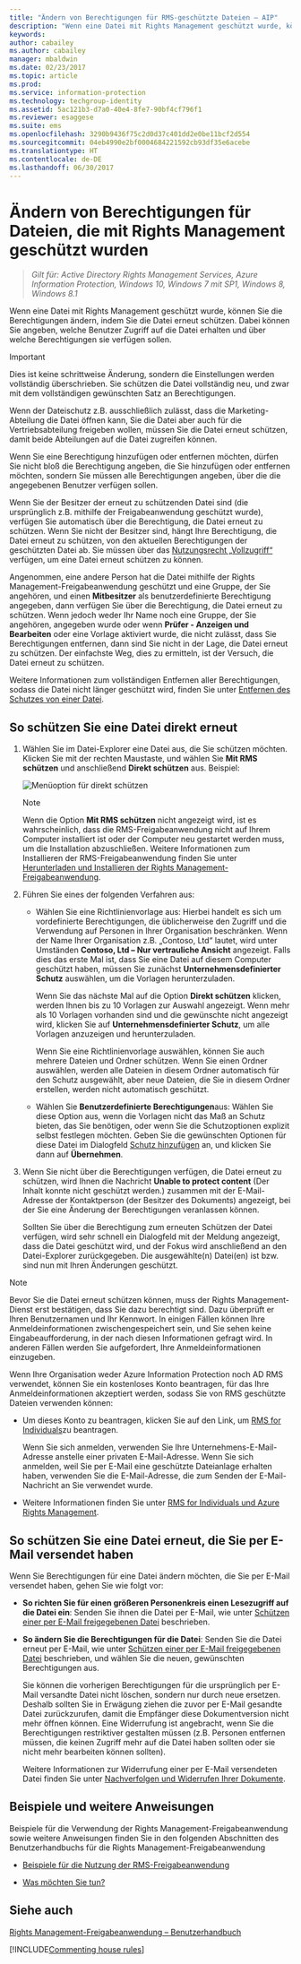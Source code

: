 ```yaml
---
title: "Ändern von Berechtigungen für RMS-geschützte Dateien – AIP"
description: "Wenn eine Datei mit Rights Management geschützt wurde, können Sie die Berechtigungen ändern, indem Sie die Datei erneut schützen. Dabei können Sie angeben, welche Benutzer Zugriff auf die Datei erhalten und über welche Berechtigungen sie verfügen sollen."
keywords: 
author: cabailey
ms.author: cabailey
manager: mbaldwin
ms.date: 02/23/2017
ms.topic: article
ms.prod: 
ms.service: information-protection
ms.technology: techgroup-identity
ms.assetid: 5ac121b3-d7a0-40e4-8fe7-90bf4cf796f1
ms.reviewer: esaggese
ms.suite: ems
ms.openlocfilehash: 3290b9436f75c2d0d37c401dd2e0be11bcf2d554
ms.sourcegitcommit: 04eb4990e2bf0004684221592cb93df35e6acebe
ms.translationtype: HT
ms.contentlocale: de-DE
ms.lasthandoff: 06/30/2017
---
```

# <a name="change-permissions-on-files-that-have-been-protected-by-rights-management"></a>Ändern von Berechtigungen für Dateien, die mit Rights Management geschützt wurden

>*Gilt für: Active Directory Rights Management Services, Azure Information Protection, Windows 10, Windows 7 mit SP1, Windows 8, Windows 8.1*

Wenn eine Datei mit Rights Management geschützt wurde, können Sie die Berechtigungen ändern, indem Sie die Datei erneut schützen. Dabei können Sie angeben, welche Benutzer Zugriff auf die Datei erhalten und über welche Berechtigungen sie verfügen sollen.

> [!IMPORTANT]
> Dies ist keine schrittweise Änderung, sondern die Einstellungen werden vollständig überschrieben. Sie schützen die Datei vollständig neu, und zwar mit dem vollständigen gewünschten Satz an Berechtigungen.
> 
>  Wenn der Dateischutz z.B. ausschließlich zulässt, dass die Marketing-Abteilung die Datei öffnen kann, Sie die Datei aber auch für die Vertriebsabteilung freigeben wollen, müssen Sie die Datei erneut schützen, damit beide Abteilungen auf die Datei zugreifen können.
>
> Wenn Sie eine Berechtigung hinzufügen oder entfernen möchten, dürfen Sie nicht bloß die Berechtigung angeben, die Sie hinzufügen oder entfernen möchten, sondern Sie müssen alle Berechtigungen angeben, über die die angegebenen Benutzer verfügen sollen.

Wenn Sie der Besitzer der erneut zu schützenden Datei sind (die ursprünglich z.B. mithilfe der Freigabeanwendung geschützt wurde), verfügen Sie automatisch über die Berechtigung, die Datei erneut zu schützen. Wenn Sie nicht der Besitzer sind, hängt Ihre Berechtigung, die Datei erneut zu schützen, von den aktuellen Berechtigungen der geschützten Datei ab. Sie müssen über das [Nutzungsrecht „Vollzugriff“](../deploy-use/configure-usage-rights.md#usage-rights-and-descriptions) verfügen, um eine Datei erneut schützen zu können.

Angenommen, eine andere Person hat die Datei mithilfe der Rights Management-Freigabeanwendung geschützt und eine Gruppe, der Sie angehören, und einen **Mitbesitzer** als benutzerdefinierte Berechtigung angegeben, dann verfügen Sie über die Berechtigung, die Datei erneut zu schützen. Wenn jedoch weder Ihr Name noch eine Gruppe, der Sie angehören, angegeben wurde oder wenn **Prüfer - Anzeigen und Bearbeiten** oder eine Vorlage aktiviert wurde, die nicht zulässt, dass Sie Berechtigungen entfernen, dann sind Sie nicht in der Lage, die Datei erneut zu schützen. Der einfachste Weg, dies zu ermitteln, ist der Versuch, die Datei erneut zu schützen.

Weitere Informationen zum vollständigen Entfernen aller Berechtigungen, sodass die Datei nicht länger geschützt wird, finden Sie unter [Entfernen des Schutzes von einer Datei](sharing-app-remove-protection.md).

## <a name="to-re-protect-a-file-in-place"></a>So schützen Sie eine Datei direkt erneut

1.  Wählen Sie im Datei-Explorer eine Datei aus, die Sie schützen möchten. Klicken Sie mit der rechten Maustaste, und wählen Sie **Mit RMS schützen** und anschließend **Direkt schützen** aus. Beispiel:

    ![Menüoption für direkt schützen](../media/ADRMS_MSRMSApp_SP_CompanyDefined.png)

    > [!NOTE]
    > Wenn die Option **Mit RMS schützen** nicht angezeigt wird, ist es wahrscheinlich, dass die RMS-Freigabeanwendung nicht auf Ihrem Computer installiert ist oder der Computer neu gestartet werden muss, um die Installation abzuschließen. Weitere Informationen zum Installieren der RMS-Freigabeanwendung finden Sie unter [Herunterladen und Installieren der Rights Management-Freigabeanwendung](install-sharing-app.md).

2.  Führen Sie eines der folgenden Verfahren aus:

    -   Wählen Sie eine Richtlinienvorlage aus: Hierbei handelt es sich um vordefinierte Berechtigungen, die üblicherweise den Zugriff und die Verwendung auf Personen in Ihrer Organisation beschränken. Wenn der Name Ihrer Organisation z.B. „Contoso, Ltd“ lautet, wird unter Umständen **Contoso, Ltd – Nur vertrauliche Ansicht** angezeigt. Falls dies das erste Mal ist, dass Sie eine Datei auf diesem Computer geschützt haben, müssen Sie zunächst **Unternehmensdefinierter Schutz** auswählen, um die Vorlagen herunterzuladen.

        Wenn Sie das nächste Mal auf die Option **Direkt schützen** klicken, werden Ihnen bis zu 10 Vorlagen zur Auswahl angezeigt. Wenn mehr als 10 Vorlagen vorhanden sind und die gewünschte nicht angezeigt wird, klicken Sie auf **Unternehmensdefinierter Schutz**, um alle Vorlagen anzuzeigen und herunterzuladen.

        Wenn Sie eine Richtlinienvorlage auswählen, können Sie auch mehrere Dateien und Ordner schützen. Wenn Sie einen Ordner auswählen, werden alle Dateien in diesem Ordner automatisch für den Schutz ausgewählt, aber neue Dateien, die Sie in diesem Ordner erstellen, werden nicht automatisch geschützt.

    -   Wählen Sie **Benutzerdefinierte Berechtigungen**aus: Wählen Sie diese Option aus, wenn die Vorlagen nicht das Maß an Schutz bieten, das Sie benötigen, oder wenn Sie die Schutzoptionen explizit selbst festlegen möchten. Geben Sie die gewünschten Optionen für diese Datei im Dialogfeld [Schutz hinzufügen](sharing-app-dialog-box.md) an, und klicken Sie dann auf **Übernehmen**.

3. Wenn Sie nicht über die Berechtigungen verfügen, die Datei erneut zu schützen, wird Ihnen die Nachricht **Unable to protect content** (Der Inhalt konnte nicht geschützt werden.) zusammen mit der E-Mail-Adresse der Kontaktperson (der Besitzer des Dokuments) angezeigt, bei der Sie eine Änderung der Berechtigungen veranlassen können.

    Sollten Sie über die Berechtigung zum erneuten Schützen der Datei verfügen, wird sehr schnell ein Dialogfeld mit der Meldung angezeigt, dass die Datei geschützt wird, und der Fokus wird anschließend an den Datei-Explorer zurückgegeben. Die ausgewählte(n) Datei(en) ist bzw. sind nun mit Ihren Änderungen geschützt. 

> [!NOTE]
> Bevor Sie die Datei erneut schützen können, muss der Rights Management-Dienst erst bestätigen, dass Sie dazu berechtigt sind. Dazu überprüft er Ihren Benutzernamen und Ihr Kennwort. In einigen Fällen können Ihre Anmeldeinformationen zwischengespeichert sein, und Sie sehen keine Eingabeaufforderung, in der nach diesen Informationen gefragt wird. In anderen Fällen werden Sie aufgefordert, Ihre Anmeldeinformationen einzugeben.
>
> Wenn Ihre Organisation weder Azure Information Protection noch AD RMS verwendet, können Sie ein kostenloses Konto beantragen, für das Ihre Anmeldeinformationen akzeptiert werden, sodass Sie von RMS geschützte Dateien verwenden können:
>
> -   Um dieses Konto zu beantragen, klicken Sie auf den Link, um [RMS for Individuals](http://go.microsoft.com/fwlink/?LinkId=309469)zu beantragen.
>
>     Wenn Sie sich anmelden, verwenden Sie Ihre Unternehmens-E-Mail-Adresse anstelle einer privaten E-Mail-Adresse. Wenn Sie sich anmelden, weil Sie per E-Mail eine geschützte Dateianlage erhalten haben, verwenden Sie die E-Mail-Adresse, die zum Senden der E-Mail-Nachricht an Sie verwendet wurde.
> -   Weitere Informationen finden Sie unter [RMS for Individuals und Azure Rights Management](../understand-explore/rms-for-individuals.md).

## <a name="to-re-protect-a-file-that-you-have-emailed"></a>So schützen Sie eine Datei erneut, die Sie per E-Mail versendet haben

Wenn Sie Berechtigungen für eine Datei ändern möchten, die Sie per E-Mail versendet haben, gehen Sie wie folgt vor:

- **So richten Sie für einen größeren Personenkreis einen Lesezugriff auf die Datei ein**: Senden Sie ihnen die Datei per E-Mail, wie unter [Schützen einer per E-Mail freigegebenen Datei](sharing-app-protect-by-email.md) beschrieben.

- **So ändern Sie die Berechtigungen für die Datei**: Senden Sie die Datei erneut per E-Mail, wie unter [Schützen einer per E-Mail freigegebenen Datei](sharing-app-protect-by-email.md) beschrieben, und wählen Sie die neuen, gewünschten Berechtigungen aus. 

    Sie können die vorherigen Berechtigungen für die ursprünglich per E-Mail versandte Datei nicht löschen, sondern nur durch neue ersetzen. Deshalb sollten Sie in Erwägung ziehen die zuvor per E-Mail gesandte Datei zurückzurufen, damit die Empfänger diese Dokumentversion nicht mehr öffnen können. Eine Widerrufung ist angebracht, wenn Sie die Berechtigungen restriktiver gestalten müssen (z.B. Personen entfernen müssen, die keinen Zugriff mehr auf die Datei haben sollten oder sie nicht mehr bearbeiten können sollten).

    Weitere Informationen zur Widerrufung einer per E-Mail versendeten Datei finden Sie unter [Nachverfolgen und Widerrufen Ihrer Dokumente](sharing-app-track-revoke.md).


## <a name="examples-and-other-instructions"></a>Beispiele und weitere Anweisungen
Beispiele für die Verwendung der Rights Management-Freigabeanwendung sowie weitere Anweisungen finden Sie in den folgenden Abschnitten des Benutzerhandbuchs für die Rights Management-Freigabeanwendung

-   [Beispiele für die Nutzung der RMS-Freigabeanwendung](sharing-app-user-guide.md#examples-for-using-the-rms-sharing-application)

-   [Was möchten Sie tun?](sharing-app-user-guide.md#what-do-you-want-to-do)

## <a name="see-also"></a>Siehe auch
[Rights Management-Freigabeanwendung – Benutzerhandbuch](sharing-app-user-guide.md)

[!INCLUDE[Commenting house rules](../includes/houserules.md)]